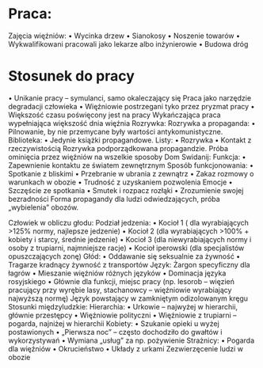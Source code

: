 # Praca:
Zajęcia więźniów:
•	Wycinka drzew
•	Sianokosy
•	Noszenie towarów
•	Wykwalifikowani pracowali jako lekarze albo inżynierowie
•	Budowa dróg
# Stosunek do pracy
•	Unikanie pracy – symulanci, samo okaleczający się
Praca jako narzędzie degradacji człowieka
•	Więźniowie postrzegani tyko przez pryzmat pracy
•	Większość czasu poświęcony jest na pracy
Wykańczająca praca wypełniająca większość dnia więźnia
Rozrywka:
Rozrywka a propaganda:
•	Pilnowanie, by nie przemycane były wartości antykomunistyczne.
Biblioteka:
•	Jedynie książki propagandowe.
Listy:
•	Rozrywka
•	Kontakt z rzeczywistością
Rozrywka podporządkowana propagandzie. Próba ominięcia przez więźniów na wszelkie sposoby
Dom Swidanij:
	Funkcja:
•	Zapewnienie kontaktu ze światem zewnętrznym
	Sposób funkcjonowania:
•	Spotkanie z bliskimi
•	Przebranie w ubrania z zewnątrz
•	Zakaz rozmowy o warunkach w obozie
•	Trudność z uzyskaniem pozwolenia
Emocje
•	Szczęście ze spotkania
•	Smutek i rozpacz rozłąki
•	Zrozumienie swojej bezradności
Forma propagandy dla ludzi odwiedzających, próba „wybielenia” obozów.
 
Człowiek w obliczu głodu:
	Podział jedzenia:
•	Kocioł 1 ( dla wyrabiających >125% normy, najlepsze jedzenie)
•	Kocioł 2 (dla wyrabiających >100% + kobiety i starcy, średnie jedzenie)
•	Kocioł 3 (dla niewyrabiających normy i osoby z trupiarni, najmniejsze racje)
•	Kocioł iperowski (dla specjalistów opuszczających zonę)
Głód:
•	Oddawanie się seksualnie za żywność
•	Tragarze kradnący żywność z transportów
Język:
	Żargon specyficzny dla łagrów
•	Mieszanie więźniów różnych języków
•	Dominacja języka rosyjskiego 
•	Głównie dla funkcji, miejsc pracy (np. lesorob – więzień pracujący przy wyrębie lasy, stachanowcy – więźniowie wyrabiający najwyższą normę)
Język powstający w zamkniętym odizolowanym kręgu
Stosunki międzyludzkie:
	Hierarchia:
•	Urkowie – najwyżej w hierarchii, głównie przestępcy
•	Więźniowie polityczni
•	Więźniowie z trupiarni – pogarda, najniżej w hierarchii 
Kobiety:
•	Szukanie opieki u wyżej postawionych
•	„Pierwsza noc” – często dochodziło do gwałtów i wykorzystywań
•	Wymiana „usług” za np. pożywienie
Strażnicy:
•	Pogarda dla więźniów
•	Okrucieństwo
•	Układy z urkami
Zezwierzęcenie ludzi w obozie 

